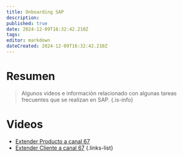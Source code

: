 ```yaml
---
title: Onboarding SAP
description: 
published: true
date: 2024-12-09T16:32:42.210Z
tags: 
editor: markdown
dateCreated: 2024-12-09T16:32:42.210Z
---
```


# Resumen
> Algunos videos e información relacionado con algunas tareas frecuentes que se realizan en SAP.
{.is-info}


# Videos

- [Extender Producto a canal 67](SAP/extend-product-to-web-channel.md)
- [Extender Cliente a canal 67](SAP/extend-client-to-web-channel.md)
{.links-list}